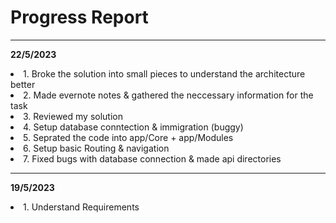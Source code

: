 <h1> Progress Report </h1>
<hr />
<p> <b> 22/5/2023 </b> </p>
<li>1. Broke the solution into small pieces to understand the architecture better </li>
<li>2. Made evernote notes & gathered the neccessary information for the task </li>
<li>3. Reviewed my solution</li>
<li>4. Setup database conntection & immigration (buggy)</li>
<li>5. Seprated the code into app/Core + app/Modules</li>
<li>6. Setup basic Routing & navigation </li>
<li>7. Fixed bugs with database connection & made api directories </li>
<hr />
<p> <b> 19/5/2023 </b> </p>
<li>1. Understand Requirements</li>
